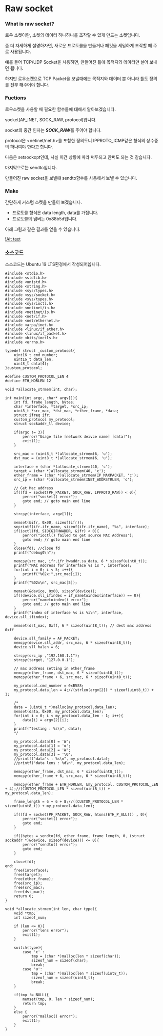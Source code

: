 # Raw socket
### What is raw socket?
로우 소켓이란, 소켓의 데이터 하나하나를 조작할 수 있게 만드는 소켓입니다.

좀 더 자세하게 설명하자면, 새로운 프로토콜을 만들거나 패킷을 세밀하게 조작할 때 주로 사용됩니다.

예를 들어 TCP/UDP Socket을 사용하면, 만들어진 틀에 목적지와 데이터만 실어 보내면 됩니다.

하지만 로우소켓으로 TCP Packet을 보낼때에는 목적지와 데이터 뿐 아니라 틀도 정의를 전부 해주어야 합니다.

### Fuctions
로우소켓을 사용할 때 필요한 함수들에 대해서 알아보겠습니다.

socket(AF_INET, SOCK_RAW, protocol)입니다.

socket의 중간 인자는 ***SOCK_RAW***를 주어야 합니다.

protocol은 <netinet/net.h>를 포함한 정의도니 IPPROTO_ICMP같은 형식의 상수중의 하나여야 한다고 합니다.

다음은 setsockopt인데, 사실 이건 상황에 따라 써두되고 안써도 되는 것 같습니다.

마지막으로는 sendto입니다.

만들어진 raw socket을 보낼떄 sendto함수를 사용해서 보낼 수 있습니다.

### Make

간단하게 커스텀 소켓을 만들어 보겠습니다.

- 프로토콜 형식은 data length, data를 가집니다.
- 프로토콜의 넘버는 0x88b5d입니다.

아래 그림과 같은 결과를 얻을 수 있습니다.

[!Alt text](https://github.com/Funniest/RawSocket/blob/master/img/packet.png)

### 소스코드
소스코드는 Ubuntu 16 LTS환경에서 작성되어씁니다.

```
#include <stdio.h>
#include <stdlib.h>
#include <unistd.h>
#include <string.h>
#include <sys/types.h>
#include <sys/socket.h>
#include <sys/types.h>
#include <sys/ioctl.h>
#include <netinet/in.h>
#include <netinet/ip.h>
#include <net/if.h>
#include <net/ethernet.h>
#include <arpa/inet.h>
#include <linux/if_ether.h>
#include <linux/if_packet.h>
#include <bits/ioctls.h>
#include <errno.h>

typedef struct _custom_protocol{
	uint16_t cmd_number;
	uint16_t data_len;
	uint8_t data[4];
}custom_protocol;

#define CUSTOM_PROTOCOL_LEN 4
#define ETH_HDRLEN 12

void *allocate_strmem(int, char);

int main(int argc, char* argv[]){
	int fd, frame_length, bytes;
	char *interface, *target, *src_ip;
	uint8_t *src_mac, *dst_mac, *ether_frame, *data;
	struct ifreq ifr;
	custom_protocol my_protocol;
	struct sockaddr_ll device;

	if(argc != 3){
		perror("Usage file [network deivce name] [data]");
		exit(1);
	}

	src_mac = (uint8_t *)allocate_strmem(6, 'u');
	dst_mac = (uint8_t *)allocate_strmem(6, 'u');

	interface = (char *)allocate_strmem(40, 'c');
	target = (char *)allocate_strmem(40, 'c');
	ether_frame = (char *)allocate_strmem(IP_MAXPACKET, 'c');
	src_ip = (char *)allocate_strmem(INET_ADDRSTRLEN, 'c');
	
	// Get Mac address
	if((fd = socket(PF_PACKET, SOCK_RAW, IPPROTO_RAW)) < 0){
		perror("socket() error");
		goto end; // goto main end line
	}

	strcpy(interface, argv[1]);
	
	memset(&ifr, 0x00, sizeof(ifr));
	snprintf(ifr.ifr_name, sizeof(ifr.ifr_name), "%s", interface);
	if(ioctl(fd, SIOCGIFHWADDR, &ifr) < 0){
		perror("ioctl() failed to get source MAC Address");
		goto end; // goto main end line
	}
	close(fd); //close fd
	printf("debug0\n");

	memcpy(src_mac, ifr.ifr_hwaddr.sa_data, 6 * sizeof(uint8_t));
	printf("MAC Address for interface %s is ", interface);
	for(int i = 0; i < 5; i++){
		printf("%02x:",src_mac[i]);
	}
	printf("%02x\n", src_mac[5]);

	memset(&device, 0x00, sizeof(device));
	if((device.sll_ifindex = if_nametoindex(interface)) == 0){
		perror("nametoindex() error");
		goto end; // goto main end line
	}
	printf("index of interface %s is %i\n", interface, device.sll_ifindex);

	memset(dst_mac, 0xff, 6 * sizeof(uint8_t)); // dest mac address 0xff
	
	device.sll_family = AF_PACKET;
	memcpy(device.sll_addr, src_mac, 6 * sizeof(uint8_t));
	device.sll_halen = 6;

	strcpy(src_ip ,"192.168.1.1");
	strcpy(target, "127.0.0.1");
	
	// mac address setting in ether_frame
	memcpy(ether_frame, dst_mac, 6 * sizeof(uint8_t));
	memcpy(ether_frame + 6, src_mac, 6 * sizeof(uint8_t));
	
	my_protocol.cmd_number = 0xB588;
	my_protocol.data_len = 4;//(strlen(argv[2]) * sizeof(uint8_t)) + 1;
	
	/*
	data = (uint8_t *)malloc(my_protocol.data_len);
	memset(data, 0x00, my_protocol.data_len);
	for(int i = 0; i < my_protocol.data_len - 1; i++){
		data[i] = argv[2][i];
	}
	printf("testing : %s\n", data);
	*/

	my_protocol.data[0] = 'W';
	my_protocol.data[1] = 'o';
	my_protocol.data[2] = 'W';
	my_protocol.data[3] = '\0';
	//printf("data's : %s\n", my_protocol.data);
	//printf("data lens : %d\n", my_protocol.data_len);

	memcpy(ether_frame, dst_mac, 6 * sizeof(uint8_t));
	memcpy(ether_frame + 6, src_mac, 6 * sizeof(uint8_t));
	
	memcpy(ether_frame + ETH_HDRLEN, &my_protocol, CUSTOM_PROTOCOL_LEN + 4);//(CUSTOM_PROTOCOL_LEN * sizeof(uint8_t)) + my_protocol.data_len);
	
	frame_length = 6 + 6 + 8;//((CUSTOM_PROTOCOL_LEN * sizeof(uint8_t)) + my_protocol.data_len);
	
	if((fd = socket(PF_PACKET, SOCK_RAW, htons(ETH_P_ALL))) , 0){
		perror("socket() error");
		goto end;
	}
	
	if((bytes = sendto(fd, ether_frame, frame_length, 0, (struct sockaddr *)&device, sizeof(device))) <= 0){
		perror("sendto() error");
		goto end;
	}

	close(fd);
end:
	free(interface);
	free(target);
	free(ether_frame);
	free(src_ip);
	free(src_mac);
	free(dst_mac);
	return 0;
}

void *allocate_strmem(int len, char type){
	void *tmp;
	int sizeof_num;

	if (len <= 0){
		perror("lens error");
		exit(1);
	}
	
	switch(type){
		case 'c' :
			tmp = (char *)malloc(len * sizeof(char));
			sizeof_num = sizeof(char);
			break;
		case 'u':
			tmp = (char *)malloc(len * sizeof(uint8_t));
			sizeof_num = sizeof(uint8_t);
			break;
	}

	if(tmp != NULL){
		memset(tmp, 0, len * sizeof_num);
		return tmp;
	}
	else {
		perror("malloc() error");
		exit(1);
	}
}
```

